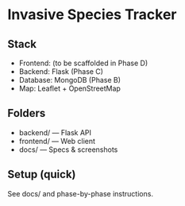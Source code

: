 ﻿# Invasive Species Tracker

## Stack
- Frontend: (to be scaffolded in Phase D)
- Backend: Flask (Phase C)
- Database: MongoDB (Phase B)
- Map: Leaflet + OpenStreetMap

## Folders
- backend/  — Flask API
- frontend/ — Web client
- docs/     — Specs & screenshots

## Setup (quick)
See docs/ and phase-by-phase instructions.

